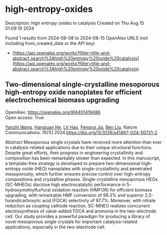 # high-entropy-oxides
Description: high entropy oxides in catalysis
Created on Thu Aug 15 01:09:19 2024

Found 1 results from 2024-08-08 to 2024-08-15
OpenAlex URLS (not including from_created_date or the API key)
- [https://api.openalex.org/works?filter=title-and-abstract.search%3Ahigh%20entropy%20oxide%20catalysis](https://api.openalex.org/works?filter=title-and-abstract.search%3Ahigh%20entropy%20oxide%20catalysis)

## Two-dimensional single-crystalline mesoporous high-entropy oxide nanoplates for efficient electrochemical biomass upgrading   

OpenAlex: https://openalex.org/W4401419486    
Open access: True
    
[Yanzhi Wang](https://openalex.org/A5100651384), [Hangjuan He](https://openalex.org/A5101283720), [LV Hao](https://openalex.org/A5101354290), [Fengrui Jia](https://openalex.org/A5102220391), [Ben Liu](https://openalex.org/A5019358573), Nature Communications. 15(1)] 2024.https://doi.org/10.1038/s41467-024-50721-2.
    
Abstract Mesoporous single crystals have received more attention than ever in catalysis-related applications due to their unique structural functions. Despite great efforts, their progress in engineering crystallinity and composition has been remarkably slower than expected. In this manuscript, a template-free strategy is developed to prepare two-dimensional high-entropy oxide (HEO) nanoplates with single-crystallinity and penetrated mesoporosity, which further ensures precise control over high-entropy compositions and crystalline phases. Single-crystalline mesoporous HEOs (SC-MHEOs) disclose high electrocatalytic performance in 5-hydroxymethylfurfural oxidation reaction (HMFOR) for efficient biomass upgrading, with remarkable HMF conversion of 99.3% and superior 2,5-furandicarboxylic acid (FDCA) selectivity of 97.7%. Moreover, with nitrate reduction as coupling cathode reaction, SC-MHEO realizes concurrent electrosynthesis of value-added FDCA and ammonia in the two-electrode cell. Our study provides a powerful paradigm for producing a library of novel mesoporous single crystals for important catalysis-related applications, especially in the two-electrode cell.    

    
